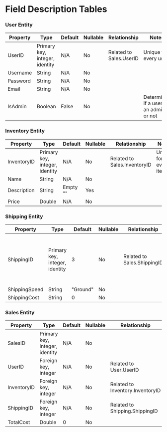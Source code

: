 # Field Description Tables

### User Entity 
| Property | Type | Default | Nullable | Relationship | Notes |
|----------|------|---------|----------|--------------|-------|
|  UserID  | Primary key, integer, identity | N/A | No | Related to Sales.UserID | Unique for every user |
|  Username  | String  | N/A   | No |              |       |
|  Password  | String  | N/A   | No |              |       |
|  Email     | String  | N/A   | No |              |       |
|  IsAdmin   | Boolean | False | No |              | Determines if a user is an admin or not |

### Inventory Entity 
| Property | Type | Default | Nullable | Relationship | Notes |
|----------|------|---------|----------|--------------|-------|
|  InventoryID  | Primary key, integer, identity | N/A | No | Related to Sales.InventoryID | Unique for every item |
|  Name      | String  | N/A  | No  |              |       |
|  Description | String  | Empty "" | Yes |              |       |
|  Price     | Double  | N/A  | No  |              |       |

### Shipping Entity 
| Property | Type | Default | Nullable | Relationship | Notes |
|----------|------|---------|----------|--------------|-------|
|  ShippingID  | Primary key, integer, identity | 3 | No | Related to Sales.ShippingID | 3 diffrent IDs are used to determine the preferred shipping method |
|  ShippingSpeed  | String  | "Ground"   | No |              |       |
|  ShippingCost   | String  | 0 | No |              |       |

### Sales Entity 
| Property | Type | Default | Nullable | Relationship | Notes |
|----------|------|---------|----------|--------------|-------|
|  SalesID  | Primary key, integer, identity | N/A | No |   | Unique for every sale |
|  UserID  | Foreign key, integer   | N/A   | No         | Related to User.UserID |       |
|  InventoryID     | Foreign key, integer  | N/A   | No | Related to Inventory.InventoryID |       |
|  ShippingID   | Foreign key, integer | N/A | No       | Related to Shipping.ShippingID |     |
|  TotalCost  | Double  | 0   | No |       |       |

